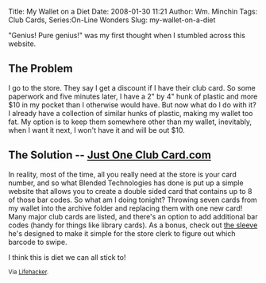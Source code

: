 Title: My Wallet on a Diet
Date: 2008-01-30 11:21
Author: Wm. Minchin
Tags: Club Cards, Series:On-Line Wonders
Slug: my-wallet-on-a-diet

"Genius! Pure genius!" was my first thought when I stumbled across this
website.

## The Problem

I go to the store. They say I get a discount if I have their club card.
So some paperwork and five minutes later, I have a 2" by 4" hunk of
plastic and more $10 in my pocket than I otherwise would have. But now
what do I do with it? I already have a collection of similar hunks of
plastic, making my wallet too fat. My option is to keep them somewhere
other than my wallet, inevitably, when I want it next, I won't have it
and will be out $10.

## The Solution -- [Just One Club Card.com](http://www.justoneclubcard.com/)

In reality, most of the time, all you really need at the store is your
card number, and so what Blended Technologies has done is put up a
simple website that allows you to create a double sided card that
contains up to 8 of those bar codes. So what am I doing tonight?
Throwing seven cards from my wallet into the archive folder and
replacing them with one new card! Many major club cards are listed, and
there's an option to add additional bar codes (handy for things like
library cards). As a bonus, check out [the
sleeve](http://www.justoneclubcard.com/JOCC%20SLEEVE.pdf) he's designed
to make it simple for the store clerk to figure out which barcode to
swipe.

I think this is diet we can all stick to!

<small>Via
[Lifehacker](http://lifehacker.com/software/wallet/slim-down-your-wallet-with-just-one-club-card-240816.php).</small>
